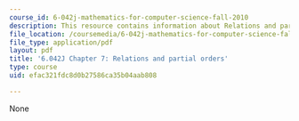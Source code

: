 ```yaml
---
course_id: 6-042j-mathematics-for-computer-science-fall-2010
description: This resource contains information about Relations and partial orders.
file_location: /coursemedia/6-042j-mathematics-for-computer-science-fall-2010/efac321fdc8d0b27586ca35b04aab808_MIT6_042JF10_chap07.pdf
file_type: application/pdf
layout: pdf
title: '6.042J Chapter 7: Relations and partial orders'
type: course
uid: efac321fdc8d0b27586ca35b04aab808

---
```

None